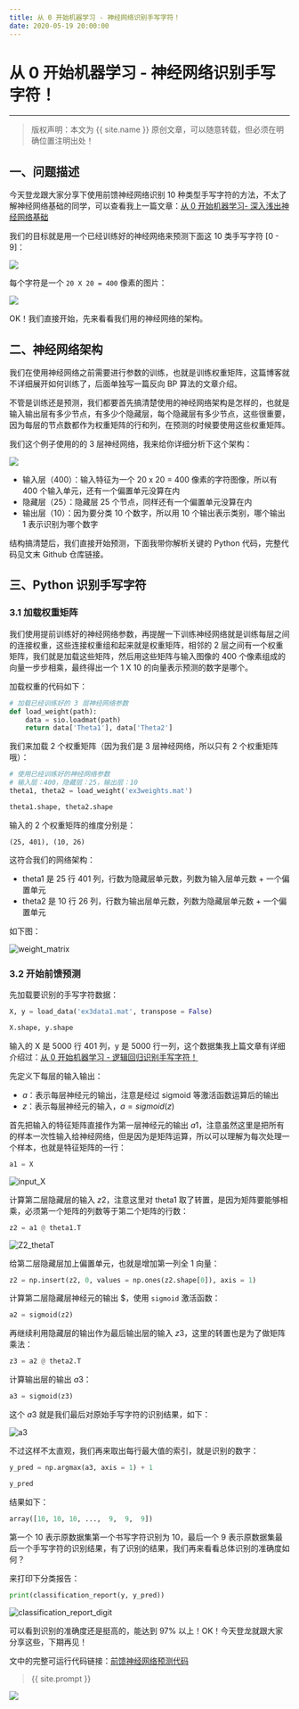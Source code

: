 ```yaml
---
title: 从 0 开始机器学习 - 神经网络识别手写字符！
date: 2020-05-19 20:00:00
---
```

# 从 0 开始机器学习 - 神经网络识别手写字符！
***
> 版权声明：本文为 {{ site.name }} 原创文章，可以随意转载，但必须在明确位置注明出处！

## 一、问题描述

今天登龙跟大家分享下使用前馈神经网络识别 10 种类型手写字符的方法，不太了解神经网络基础的同学，可以查看我上一篇文章：[从 0 开始机器学习- 深入浅出神经网络基础](https://dlonng.com/posts/neuron-network-base)

我们的目标就是用一个已经训练好的神经网络来预测下面这 10 类手写字符 [0 - 9]：

![](https://dlonng.oss-cn-shenzhen.aliyuncs.com/blog/logistic_0-9.png)

每个字符是一个 `20 X 20 = 400` 像素的图片：

![](https://dlonng.oss-cn-shenzhen.aliyuncs.com/blog/20x20.png)

OK！我们直接开始，先来看看我们用的神经网络的架构。

## 二、神经网络架构

我们在使用神经网络之前需要进行参数的训练，也就是训练权重矩阵，这篇博客就不详细展开如何训练了，后面单独写一篇反向 BP 算法的文章介绍。

不管是训练还是预测，我们都要首先搞清楚使用的神经网络架构是怎样的，也就是输入输出层有多少节点，有多少个隐藏层，每个隐藏层有多少节点，这些很重要，因为每层的节点数都作为权重矩阵的行和列，在预测的时候要使用这些权重矩阵。

我们这个例子使用的的 3 层神经网络，我来给你详细分析下这个架构：

![](https://dlonng.oss-cn-shenzhen.aliyuncs.com/blog/three-layer-network.png)

- 输入层（400）：输入特征为一个 20 x 20  = 400 像素的字符图像，所以有 400 个输入单元，还有一个偏置单元没算在内
- 隐藏层（25）：隐藏层 25 个节点，同样还有一个偏置单元没算在内
- 输出层（10）：因为要分类 10 个数字，所以用 10 个输出表示类别，哪个输出 1 表示识别为哪个数字

结构搞清楚后，我们直接开始预测，下面我带你解析关键的 Python 代码，完整代码见文末 Github 仓库链接。

## 三、Python 识别手写字符

### 3.1 加载权重矩阵

我们使用提前训练好的神经网络参数，再提醒一下训练神经网络就是训练每层之间的连接权重，这些连接权重组和起来就是权重矩阵，相邻的 2 层之间有一个权重矩阵，我们就是加载这些矩阵，然后用这些矩阵与输入图像的 400 个像素组成的向量一步步相乘，最终得出一个 1 X 10 的向量表示预测的数字是哪个。

加载权重的代码如下：

```python
# 加载已经训练好的 3 层神经网络参数
def load_weight(path):
    data = sio.loadmat(path)
    return data['Theta1'], data['Theta2']
```

我们来加载 2 个权重矩阵（因为我们是 3 层神经网络，所以只有 2 个权重矩阵哦）：

```python
# 使用已经训练好的神经网络参数
# 输入层：400，隐藏层：25，输出层：10
theta1, theta2 = load_weight('ex3weights.mat')

theta1.shape, theta2.shape
```

输入的 2 个权重矩阵的维度分别是：

```shell
(25, 401), (10, 26)
```

这符合我们的网络架构：

- theta1 是 25 行 401 列，行数为隐藏层单元数，列数为输入层单元数 + 一个偏置单元
- theta2 是 10 行 26 列，行数为输出层单元数，列数为隐藏层单元数 + 一个偏置单元

如下图：

![weight_matrix](https://dlonng.oss-cn-shenzhen.aliyuncs.com/blog/weight_matrix.png)

### 3.2 开始前馈预测

先加载要识别的手写字符数据：

```python
X, y = load_data('ex3data1.mat', transpose = False)

X.shape, y.shape
```

输入的 X 是 5000 行 401 列，y 是 5000 行一列，这个数据集我上篇文章有详细介绍过：[从 0 开始机器学习 - 逻辑回归识别手写字符！](https://dlonng.com/posts/logistic-digit)

先定义下每层的输入输出：

- $a$：表示每层神经元的输出，注意是经过 sigmoid 等激活函数运算后的输出
- $z$：表示每层神经元的输入，$a = sigmoid(z)$

首先把输入的特征矩阵直接作为第一层神经元的输出 $a1$，注意虽然这里是把所有的样本一次性输入给神经网络，但是因为是矩阵运算，所以可以理解为每次处理一个样本，也就是特征矩阵的一行：

```python
a1 = X
```

![input_X](https://dlonng.oss-cn-shenzhen.aliyuncs.com/blog/input_X.png)

计算第二层隐藏层的输入 $z2$，注意这里对 theta1 取了转置，是因为矩阵要能够相乘，必须第一个矩阵的列数等于第二个矩阵的行数：

```python
z2 = a1 @ theta1.T
```

![Z2_thetaT](https://dlonng.oss-cn-shenzhen.aliyuncs.com/blog/Z2_thetaT.png)

给第二层隐藏层加上偏置单元，也就是增加第一列全 1 向量：

```python
z2 = np.insert(z2, 0, values = np.ones(z2.shape[0]), axis = 1)
```

计算第二层隐藏层神经元的输出 $，使用 `sigmoid` 激活函数：

```python
a2 = sigmoid(z2)
```

再继续利用隐藏层的输出作为最后输出层的输入 $z3$，这里的转置也是为了做矩阵乘法：

```python
z3 = a2 @ theta2.T
```

计算输出层的输出 $a3$：

```python
a3 = sigmoid(z3)
```

这个 $a3$ 就是我们最后对原始手写字符的识别结果，如下：

![a3](https://dlonng.oss-cn-shenzhen.aliyuncs.com/blog/a3.png)

不过这样不太直观，我们再来取出每行最大值的索引，就是识别的数字：

```python
y_pred = np.argmax(a3, axis = 1) + 1

y_pred
```

结果如下：

```python
array([10, 10, 10, ...,  9,  9,  9])
```

第一个 10 表示原数据集第一个书写字符识别为 10，最后一个 9 表示原数据集最后一个手写字符的识别结果，有了识别的结果，我们再来看看总体识别的准确度如何？

来打印下分类报告：

```python
print(classification_report(y, y_pred))
```

![classification_report_digit](https://dlonng.oss-cn-shenzhen.aliyuncs.com/blog/classification_report_digit.png)

可以看到识别的准确度还是挺高的，能达到 97% 以上！OK！今天登龙就跟大家分享这些，下期再见！



文中的完整可运行代码链接：[前馈神经网络预测代码](https://github.com/DLonng/AI-Notes/blob/master/MachineLearning/ex3-neural-network/my_neural_network_pred.ipynb)


> {{ site.prompt }}



![](https://dlonng.oss-cn-shenzhen.aliyuncs.com/blog/dlonng_qrcode.jpg#pic_center)